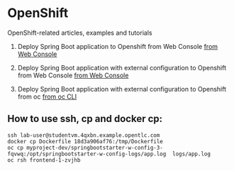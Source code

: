 # OpenShift
OpenShift-related articles, examples and tutorials

1. Deploy Spring Boot application to Openshift from Web Console
[from Web Console](https://github.com/dhui808/openshift/blob/master/from-console/fromconsole.md)
	
2. Deploy Spring Boot application with external configuration to Openshift from Web Console
[from Web Console](https://github.com/dhui808/openshift/blob/master/from-console-with-config/from-console-with-config.md)

3. Deploy Spring Boot application with external configuration to Openshift from oc
[from oc CLI](https://github.com/dhui808/openshift/blob/master/from-oc-to-openshift.txt)

## How to use ssh, cp and docker cp: 
    ssh lab-user@studentvm.4qxbn.example.opentlc.com
    docker cp Dockerfile 18d3a906af76:/tmp/Dockerfile
    oc cp myproject-dev/springbootstarter-w-config-3-fqvwq:/opt/springbootstarter-w-config-logs/app.log  logs/app.log
    oc rsh frontend-1-zvjhb
